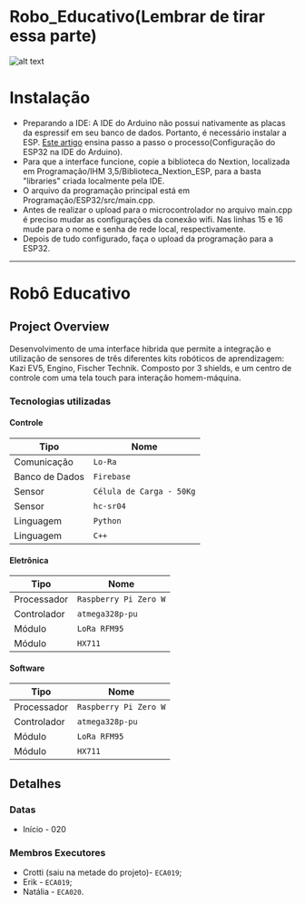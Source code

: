 # Robo_Educativo(Lembrar de tirar essa parte)
![alt text](https://enginoeducation.com/wp-content/uploads/2019/01/43.png)

# Instalação
- Preparando a IDE: A IDE do Arduino não possui nativamente as placas da espressif em seu banco de dados. Portanto, é necessário instalar a ESP. [Este artigo](https://www.usinainfo.com.br/blog/programar-esp32-com-a-ide-arduino-tutorial-completo/) ensina passo a passo o processo(Configuração do ESP32 na IDE do Arduino). 
- Para que a interface funcione, copie a biblioteca do Nextion, localizada em Programação/IHM 3,5/Biblioteca_Nextion_ESP, para a basta "libraries" criada localmente pela IDE.
- O arquivo da programação principal está em Programação/ESP32/src/main.cpp. 
- Antes de realizar o upload para o microcontrolador no arquivo main.cpp é preciso mudar as configurações da conexão wifi. Nas linhas 15 e 16 mude para o nome e senha de rede local, respectivamente.
- Depois de tudo configurado, faça o upload da programação para a ESP32.

-------------------------------------------------------------------------------------------------------------------

# Robô Educativo

## Project Overview 
Desenvolvimento de uma interface hibrida que permite a integração e utilização de sensores de três diferentes kits robóticos de aprendizagem: Kazi EV5, Engino, Fischer Technik. Composto por 3 shields, e um centro de controle com uma tela touch para interação homem-máquina.

### Tecnologias utilizadas

#### Controle 

|Tipo|Nome|
|----|----|
|Comunicação|`Lo-Ra`|
|Banco de Dados|`Firebase`|
|Sensor|`Célula de Carga - 50Kg`|
|Sensor|`hc-sr04`|
|Linguagem|`Python`|
|Linguagem|`C++`|


#### Eletrônica 

|Tipo|Nome|
|----|----|
|Processador|`Raspberry Pi Zero W`|
|Controlador|`atmega328p-pu`|
|Módulo|`LoRa RFM95`|
|Módulo|`HX711`|

#### Software

|Tipo|Nome|
|----|----|
|Processador|`Raspberry Pi Zero W`|
|Controlador|`atmega328p-pu`|
|Módulo|`LoRa RFM95`|
|Módulo|`HX711`|


## Detalhes

### Datas
- Início - 020
### Membros Executores 
- Crotti (saiu na metade do projeto)- `ECA019`;
- Erik - `ECA019`;
- Natália - `ECA020`.
